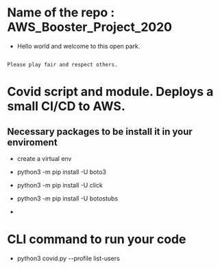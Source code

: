 # Name of the repo : AWS_Booster_Project_2020
<ul>
<li>
  <p>Hello world  and welcome to this open park.</p>
</ul>
</li>
<pre><code>
Please play fair and respect others.
</code></pre>

# Covid script and module. Deploys a small CI/CD to AWS.

## Necessary packages to be install it in your enviroment

- create a virtual env

- python3 -m pip install -U boto3
- python3 -m pip install -U click
- python3 -m pip install -U botostubs 
- 
# CLI command to run your code 

- python3 covid.py --profile <use your profile name here> list-users
